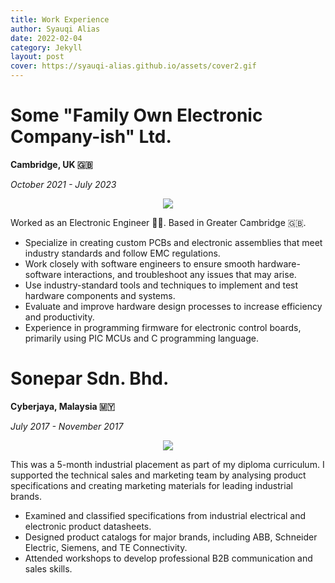 ```yaml
---
title: Work Experience
author: Syauqi Alias
date: 2022-02-04
category: Jekyll
layout: post
cover: https://syauqi-alias.github.io/assets/cover2.gif
---
```


# Some "Family Own Electronic Company-ish" Ltd.
**Cambridge, UK 🇬🇧**

*October 2021 - July 2023*

<p align="center">
    <img src="https://syauqi-alias.github.io/assets/chuckles-im-in-danger.gif" />
</p>

Worked as an Electronic Engineer 🧑‍🔬. Based in Greater Cambridge 🇬🇧.

* Specialize in creating custom PCBs and electronic assemblies that meet industry standards and follow EMC regulations. 
* Work closely with software engineers to ensure smooth hardware-software interactions, and troubleshoot any issues that may arise. 
* Use industry-standard tools and techniques to implement and test hardware components and systems. 
* Evaluate and improve hardware design processes to increase efficiency and productivity. 
* Experience in programming firmware for electronic control boards, primarily using PIC MCUs and C programming language.

# Sonepar Sdn. Bhd.
**Cyberjaya, Malaysia 🇲🇾**

*July 2017 - November 2017*

<p align="center">
  <img src="https://syauqi-alias.github.io/assets/sonepar.png" />
</p>

This was a 5-month industrial placement as part of my diploma curriculum. I supported the technical sales and marketing team by analysing product specifications and creating marketing materials for leading industrial brands.

* Examined and classified specifications from industrial electrical and electronic product datasheets.
* Designed product catalogs for major brands, including ABB, Schneider Electric, Siemens, and TE Connectivity.
* Attended workshops to develop professional B2B communication and sales skills.

